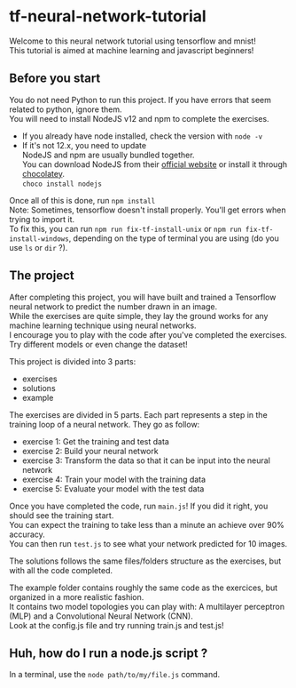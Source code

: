# tf-neural-network-tutorial
Welcome to this neural network tutorial using tensorflow and mnist!  
This tutorial is aimed at machine learning and javascript beginners!  

## Before you start
You do not need Python to run this project. If you have errors that seem related to python, ignore them.  
You will need to install NodeJS v12 and npm to complete the exercises.  
- If you already have node installed, check the version with ``node -v``
- If it's not 12.x, you need to update  
NodeJS and npm are usually bundled together.  
You can download NodeJS from their [official website](https://nodejs.org/en/) or install it through [chocolatey](https://chocolatey.org/packages/nodejs).  
``choco install nodejs``

Once all of this is done, run ``npm install``  
Note: Sometimes, tensorflow doesn't install properly. You'll get errors when trying to import it.  
To fix this, you can run ``npm run fix-tf-install-unix`` or ``npm run fix-tf-install-windows``, depending on the type of terminal you are using (do you use ``ls`` or ``dir`` ?).  

## The project
After completing this project, you will have built and trained a Tensorflow neural network to predict the number drawn in an image.  
While the exercises are quite simple, they lay the ground works for any machine learning technique using neural networks.  
I encourage you to play with the code after you've completed the exercises. Try different models or even change the dataset!  

This project is divided into 3 parts:
- exercises
- solutions
- example

The exercises are divided in 5 parts. Each part represents a step in the training loop of a neural network. They go as follow:
- exercise 1: Get the training and test data  
- exercise 2: Build your neural network  
- exercise 3: Transform the data so that it can be input into the neural network  
- exercise 4: Train your model with the training data  
- exercise 5: Evaluate your model with the test data  

Once you have completed the code, run ``main.js``! If you did it right, you should see the training start.  
You can expect the training to take less than a minute an achieve over 90% accuracy.  
You can then run ``test.js`` to see what your network predicted for 10 images.  

The solutions follows the same files/folders structure as the exercises, but with all the code completed.  

The example folder contains roughly the same code as the exercices, but organized in a more realistic fashion.  
It contains two model topologies you can play with: A multilayer perceptron (MLP) and a Convolutional Neural Network (CNN).  
Look at the config.js file and try running train.js and test.js!  

## Huh, how do I run a node.js script ?
In a terminal, use the ``node path/to/my/file.js`` command.   